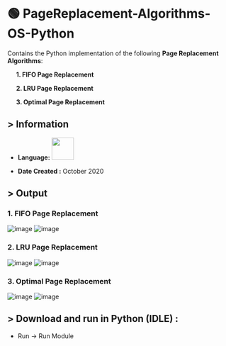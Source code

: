 # :green_circle: PageReplacement-Algorithms-OS-Python
Contains the Python implementation of the following **Page Replacement Algorithms**:
 
   &nbsp; &nbsp; &nbsp;**1. FIFO Page Replacement**
  
  
   &nbsp; &nbsp; &nbsp;**2. LRU Page Replacement**
  
  
   &nbsp; &nbsp; &nbsp;**3. Optimal Page Replacement**
  
  

## > Information

* <b>Language:</b> <img src="https://cdn.jsdelivr.net/gh/devicons/devicon/icons/python/python-original-wordmark.svg" height=50>


* <b>Date Created :</b> October 2020


## > Output 


### 1. FIFO Page Replacement

![image](https://github.com/ruchi961/PageReplacement-Algorithms-OS-Python/assets/128241982/6544ac84-c32e-4836-958d-5f9faf31dcc2)
![image](https://github.com/ruchi961/PageReplacement-Algorithms-OS-Python/assets/128241982/4f2d5735-ee83-45ed-abd5-42a3f0a30b58)

### 2. LRU Page Replacement 

![image](https://github.com/ruchi961/PageReplacement-Algorithms-OS-Python/assets/128241982/c0badaf5-f339-47f7-b82b-f0e19f9f3dd5)
![image](https://github.com/ruchi961/PageReplacement-Algorithms-OS-Python/assets/128241982/1a60e1f6-4f30-4369-9e25-1fc83d894e41)


### 3. Optimal Page Replacement 

![image](https://github.com/ruchi961/PageReplacement-Algorithms-OS-Python/assets/128241982/cddde41d-63bb-49e0-96ff-79347898112b)
![image](https://github.com/ruchi961/PageReplacement-Algorithms-OS-Python/assets/128241982/7128cc0e-97d5-4352-9b4e-aac7ab1a5fe1)


## > Download and run in Python (IDLE) :

* Run -> Run Module

